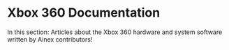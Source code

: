 # Xbox 360 Documentation

In this section: Articles about the Xbox 360 hardware and system software written by Ainex contributors!
